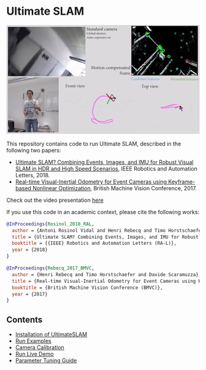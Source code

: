 # Ultimate SLAM

<p align="center">
    <a href="https://youtu.be/0hDGFFJQfmA">
        <img src="./resources/lasso.gif" alt="UltimateSlam"/>
    </a>
</p>

This repository contains code to run Ultimate SLAM, described in the following two papers:  
- [Ultimate SLAM? Combining Events, Images, and IMU for Robust Visual SLAM in HDR and High Speed Scenarios](http://rpg.ifi.uzh.ch/docs/RAL18_VidalRebecq.pdf), IEEE Robotics and Automation Letters, 2018.
- [Real-time Visual-Inertial Odometry for Event Cameras using Keyframe-based Nonlinear Optimization](http://rpg.ifi.uzh.ch/docs/BMVC17_Rebecq.pdf), British Machine Vision Conference, 2017.

Check out the video presentation [here](https://youtu.be/0hDGFFJQfmA)

If you use this code in an academic context, please cite the following works:

```bibtex
@InProceedings{Rosinol_2018_RAL,
  author = {Antoni Rosinol Vidal and Henri Rebecq and Timo Horstschaefer and Davide Scaramuzza},
  title = {Ultimate SLAM? Combining Events, Images, and IMU for Robust Visual SLAM in HDR and High Speed Scenarios},
  booktitle = {{IEEE} Robotics and Automation Letters (RA-L)},
  year = {2018}
}
```

```bibtex
@InProceedings{Rebecq_2017_BMVC,
  author = {Henri Rebecq and Timo Horstschaefer and Davide Scaramuzza},
  title = {Real-time Visual-Inertial Odometry for Event Cameras using Keyframe-based Nonlinear Optimization},
  booktitle = {British Machine Vision Conference (BMVC)},
  year = {2017}
}
```

## Contents
- [Installation of UltimateSLAM](docs/Installation-of-UltimateSLAM.md)
- [Run Examples](docs/Run-Examples.md)
- [Camera Calibration](docs/Camera-Calibration.md)
- [Run Live Demo](docs/Run-Live-Demo.md)
- [Parameter Tuning Guide](docs/Parameter-Tuning-Guide.md) 

